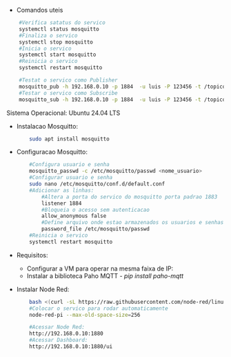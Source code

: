 * Comandos uteis
```bash
    #Verifica satatus do servico
    systemctl status mosquitto
    #Finaliza o servico
    systemctl stop mosquitto
    #Inicia o servico
    systemctl start mosquitto
    #Reinicia o servico
    systemctl restart mosquitto

    #Testat o servico como Publisher
    mosquitto_pub -h 192.168.0.10 -p 1884  -u luis -P 123456 -t /topico -m mensagem
    #Testar o servico como Subscribe
    mosquitto_sub -h 192.168.0.10 -p 1884  -u luis -P 123456 -t /topico 

````

Sistema Operacional: Ubuntu 24.04 LTS


* Instalacao Mosquitto:
    ```bash
        sudo apt install mosquitto
    ```
* Configuracao Mosquitto:
    ```bash
        #Configura usuario e senha
        mosquitto_passwd -c /etc/mosquitto/passwd <nome_usuario>
        #Configurar usuario e senha 
        sudo nano /etc/mosquitto/conf.d/default.conf
        #Adicionar as linhas:
            #Altera a porta do servico do mosquitto porta padrao 1883
            listener 1884
            #Bloqueia o acesso sem autenticacao
            allow_anonymous false
            #Define arquivo onde estao armazenados os usuarios e senhas cadastrados usando o comando mosquitto-passwd
            password_file /etc/mosquitto/passwd
        #Reinicia o servico
        systemctl restart mosquitto
    ```
* Requisitos:
    - Configurar a VM para operar na mesma faixa de IP:
    - Instalar a biblioteca Paho MQTT - _pip install paho-mqtt_

* Instalar Node Red:
    ```bash
        bash <(curl -sL https://raw.githubusercontent.com/node-red/linux-installers/master/deb/update-nodejs-and-nodered)
        #Colocar o servico para rodar automaticamente
        node-red-pi --max-old-space-size=256

        #Acessar Node Red:
        http://192.168.0.10:1880
        #Acessar Dashboard:
        http://192.168.0.10:1880/ui
    ```
